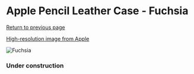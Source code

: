 # Apple Pencil Leather Case - Fuchsia

[Return to previous page](/pencil)

[High-resolution image from Apple](https://store.storeimages.cdn-apple.com/8756/as-images.apple.com/is/MR582?wid=4500&hei=4500&fmt=png)

<div style="width: 384px"><img src="/everypreview/MR582.png" alt="Fuchsia"></div>

### Under construction
